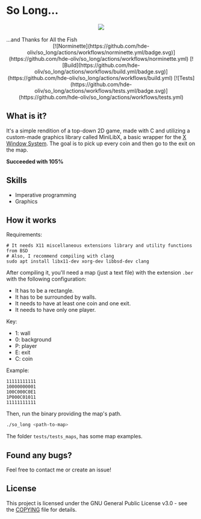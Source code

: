# So Long...

<div align="center">
  <img src="https://i.imgur.com/WwFiJGM.png"/>
</div>  
<br/>
...and Thanks for All the Fish

<br/>
<div align="center">
[![Norminette](https://github.com/hde-oliv/so_long/actions/workflows/norminette.yml/badge.svg)](https://github.com/hde-oliv/so_long/actions/workflows/norminette.yml)
[![Build](https://github.com/hde-oliv/so_long/actions/workflows/build.yml/badge.svg)](https://github.com/hde-oliv/so_long/actions/workflows/build.yml)
[![Tests](https://github.com/hde-oliv/so_long/actions/workflows/tests.yml/badge.svg)](https://github.com/hde-oliv/so_long/actions/workflows/tests.yml)
</div>

## What is it?
It's a simple rendition of a top-down 2D game, made with C and utilizing a custom-made graphics library called MiniLibX, a basic wrapper for the [X Window System](https://pt.wikipedia.org/wiki/X_Window_System).
The goal is to pick up every coin and then go to the exit on the map.  

**Succeeded with 105%**

## Skills
 - Imperative programming
 - Graphics


## How it works
Requirements:
```shell
# It needs X11 miscellaneous extensions library and utility functions from BSD
# Also, I recommend compiling with clang
sudo apt install libx11-dev xorg-dev libbsd-dev clang
```

After compiling it, you'll need a map (just a text file) with the extension `.ber` with the following configuration:
 - It has to be a rectangle.
 - It has to be surrounded by walls.
 - It needs to have at least one coin and one exit.
 - It needs to have only one player.

Key:
 - 1: wall
 - 0: background
 - P: player
 - E: exit
 - C: coin
 
 Example:
 ```shell
 11111111111
 10000000001
 100C000C0E1
 1P000C01011
 11111111111
 ```

Then, run the binary providing the map's path.
``` sh
./so_long <path-to-map>
```

The folder `tests/tests_maps`, has some map examples.  


## Found any bugs?
Feel free to contact me or create an issue!

## License
This project is licensed under the GNU General Public License v3.0 - see the [COPYING](https://github.com/hde-oliv/so_long/blob/master/COPYING) file for details.

